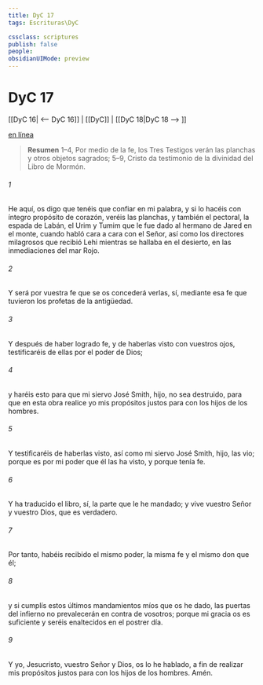 ```yaml
---
title: DyC 17
tags: Escrituras\DyC

cssclass: scriptures
publish: false
people:
obsidianUIMode: preview
---
```


# DyC 17
[[DyC 16| <-- DyC 16]] | [[DyC]] | [[DyC 18|DyC 18 --> ]]

[en línea](https://churchofjesuschrist.org/study/scriptures/dc-testament/dc/17?lang=spa)

> __Resumen__
1–4, Por medio de la fe, los Tres Testigos verán las planchas y otros objetos sagrados; 5–9, Cristo da testimonio de la divinidad del Libro de Mormón.

###### 1 
He aquí, os digo que tenéis que confiar en mi palabra, y si lo hacéis con íntegro propósito de corazón, veréis las planchas, y también el pectoral, la espada de Labán, el Urim y Tumim que le fue dado al hermano de Jared en el monte, cuando habló cara a cara con el Señor, así como los directores milagrosos que recibió Lehi mientras se hallaba en el desierto, en las inmediaciones del mar Rojo.

###### 2 
Y será por vuestra fe que se os concederá verlas, sí, mediante esa fe que tuvieron los profetas de la antigüedad.

###### 3 
Y después de haber logrado fe, y de haberlas visto con vuestros ojos, testificaréis de ellas por el poder de Dios;

###### 4 
y haréis esto para que mi siervo José Smith, hijo, no sea destruido, para que en esta obra realice yo mis propósitos justos para con los hijos de los hombres.

###### 5 
Y testificaréis de haberlas visto, así como mi siervo José Smith, hijo, las vio; porque es por mi poder que él las ha visto, y porque tenía fe.

###### 6 
Y ha traducido el libro, sí, la parte que le he mandado; y vive vuestro Señor y vuestro Dios, que es verdadero.

###### 7 
Por tanto, habéis recibido el mismo poder, la misma fe y el mismo don que él;

###### 8 
y si cumplís estos últimos mandamientos míos que os he dado, las puertas del infierno no prevalecerán en contra de vosotros; porque mi gracia os es suficiente y seréis enaltecidos en el postrer día.

###### 9 
Y yo, Jesucristo, vuestro Señor y Dios, os lo he hablado, a fin de realizar mis propósitos justos para con los hijos de los hombres. Amén.

